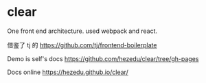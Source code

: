 # clear
One front end architecture. used webpack and react.

借鉴了 tj 的 https://github.com/tj/frontend-boilerplate

Demo is self's docs https://github.com/hezedu/clear/tree/gh-pages

Docs online https://hezedu.github.io/clear/

